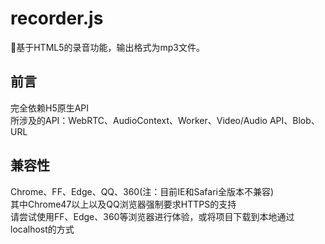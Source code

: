 # recorder.js
:microphone:基于HTML5的录音功能，输出格式为mp3文件。
## 前言
完全依赖H5原生API  
所涉及的API：WebRTC、AudioContext、Worker、Video/Audio API、Blob、URL
## 兼容性
Chrome、FF、Edge、QQ、360(注：目前IE和Safari全版本不兼容)  
其中Chrome47以上以及QQ浏览器强制要求HTTPS的支持  
请尝试使用FF、Edge、360等浏览器进行体验，或将项目下载到本地通过localhost的方式  
